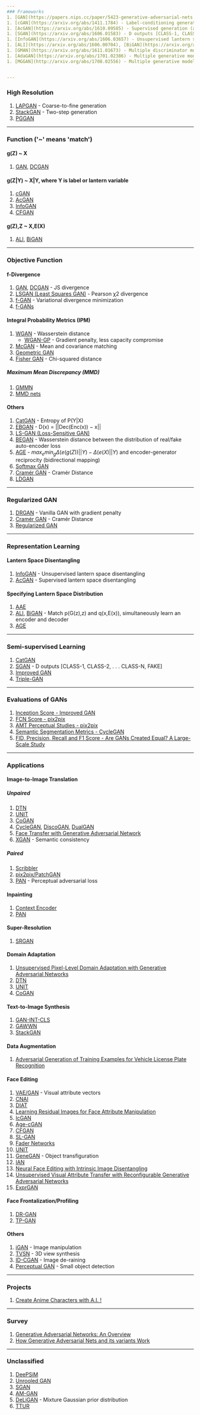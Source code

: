 ```yaml
---
### Frameworks
1. [GAN](https://papers.nips.cc/paper/5423-generative-adversarial-nets.pdf), [DCGAN](https://arxiv.org/abs/1511.06434)
1. [cGAN](https://arxiv.org/abs/1411.1784) - Label-conditioning generation
1. [AcGAN](https://arxiv.org/abs/1610.09585) - Supervised generation (auxiliary classifier with labels)
1. [SGAN](https://arxiv.org/abs/1606.01583) - D outputs [CLASS-1, CLASS-2, . . . CLASS-N, FAKE]
1. [InfoGAN](https://arxiv.org/abs/1606.03657) - Unsupervised lantern space disentangling
1. [ALI](https://arxiv.org/abs/1606.00704), [BiGAN](https://arxiv.org/abs/1605.09782) - match p(G(z),z) and q(x,E(x))
1. [GMAN](https://arxiv.org/abs/1611.01673) - Multiple discriminator models <!-- TODO -->
1. [AdaGAN](https://arxiv.org/abs/1701.02386) - Multiple generative models <!-- TODO -->
1. [MGGAN](http://arxiv.org/abs/1708.02556) - Multiple generative models <!-- TODO -->


---
```

### High Resolution
1. [LAPGAN](http://papers.nips.cc/paper/5773-deep-generative-image-models-using-a-laplacian-pyramid-of-adversarial-networks.pdf) - Coarse-to-fine generation
1. [StackGAN](https://arxiv.org/abs/1612.03242) - Two-step generation
1. [PGGAN](http://arxiv.org/abs/1710.10196)


---
### Function ('~' means 'match')

#### g(Z) ~ X
1. [GAN](https://papers.nips.cc/paper/5423-generative-adversarial-nets.pdf), [DCGAN](https://arxiv.org/abs/1511.06434)

#### g(Z|Y) ~ X|Y, where Y is label or lantern variable
1. [cGAN](https://arxiv.org/abs/1411.1784)
1. [AcGAN](https://arxiv.org/abs/1610.09585)
1. [InfoGAN](https://arxiv.org/abs/1606.03657)
1. [CFGAN](http://openaccess.thecvf.com/content_cvpr_2017/html/Kaneko_Generative_Attribute_Controller_CVPR_2017_paper.html)

#### g(Z),Z ~ X,E(X)
1. [ALI](https://arxiv.org/abs/1606.00704), [BiGAN](https://arxiv.org/abs/1605.09782)


---
### Objective Function

#### f-Divergence
1. [GAN](https://papers.nips.cc/paper/5423-generative-adversarial-nets.pdf), [DCGAN](https://arxiv.org/abs/1511.06434) - JS divergence
1. [LSGAN (Least Squares GAN)](https://pdfs.semanticscholar.org/0bbc/35bdbd643fb520ce349bdd486ef2c490f1fc.pdf) - Pearson χ2 divergence
1. [f-GAN](https://arxiv.org/abs/1606.00709) - Variational divergence minimization
1. [f-GANs](https://arxiv.org/abs/1707.04385)

#### Integral Probability Metrics (IPM)
1. [WGAN](https://arxiv.org/abs/1701.07875) - Wasserstein distance
    - [WGAN-GP](https://arxiv.org/abs/1704.00028) - Gradient penalty, less capacity compromise
1. [McGAN](https://arxiv.org/abs/1702.08398) - Mean and covariance matching
1. [Geometric GAN](https://arxiv.org/abs/1705.02894)
1. [Fisher GAN](https://arxiv.org/abs/1705.09675) - Chi-squared distance
##### Maximum Mean Discrepancy (MMD)
1. [GMMN](http://proceedings.mlr.press/v37/li15.pdf)
1. [MMD nets](https://arxiv.org/abs/1505.03906)

#### Others
1. [CatGAN](https://arxiv.org/abs/1511.06390) - Entropy of P(Y|X)
1. [EBGAN](https://arxiv.org/abs/1609.03126) - D(x) = ||Dec(Enc(x)) − x||
1. [LS-GAN (Loss-Sensitive GAN)](https://arxiv.org/abs/1701.06264)
1. [BEGAN](https://arxiv.org/abs/1703.10717) - Wasserstein distance between the distribution of real/fake auto-encoder loss
1. [AGE](https://arxiv.org/abs/1704.02304) - $max_emin_g\Delta(e(g(Z))||Y)-\Delta(e(X)||Y)$ and encoder-generator reciprocity (bidirectional mapping)
1. [Softmax GAN](https://arxiv.org/abs/1704.06191)
1. [Cramér GAN](https://arxiv.org/abs/1705.10743) - Cramér Distance
1. [LDGAN](https://arxiv.org/abs/1705.10743)


---
### Regularized GAN
1. [DRGAN](https://arxiv.org/abs/1705.07215) - Vanilla GAN with gradient penalty
1. [Cramér GAN](https://arxiv.org/abs/1705.10743) - Cramér Distance
1. [Regularized GAN](https://arxiv.org/abs/1705.09367)


---
### Representation Learning

#### Lantern Space Disentangling
1. [InfoGAN](https://arxiv.org/abs/1606.03657) - Unsupervised lantern space disentangling
1. [AcGAN](https://arxiv.org/abs/1610.09585) - Supervised lantern space disentangling

#### Specifying Lantern Space Distribution
1. [AAE](https://arxiv.org/abs/1511.06390)
1. [ALI](https://arxiv.org/abs/1606.00704), [BiGAN](https://arxiv.org/abs/1605.09782) - Match p(G(z),z) and q(x,E(x)), simultaneously learn an encoder and decoder
1. [AGE](https://arxiv.org/abs/1704.02304)


--- 
### Semi-supervised Learning
1. [CatGAN](https://arxiv.org/abs/1511.06390)
1. [SGAN](https://arxiv.org/abs/1606.01583) - D outputs [CLASS-1, CLASS-2, . . . CLASS-N, FAKE]
1. [Improved GAN](https://arxiv.org/abs/1606.03498)
1. [Triple-GAN](https://arxiv.org/abs/1703.02291)


---
### Evaluations of GANs <!-- TODO -->
1. [Inception Score - Improved GAN](https://arxiv.org/abs/1606.03498)
1. [FCN Score - pix2pix](https://arxiv.org/pdf/1611.07004.pdf)
1. [AMT Perceptual Studies - pix2pix](https://arxiv.org/pdf/1611.07004.pdf)
1. [Semantic Segmentation Metrics - CycleGAN](https://arxiv.org/abs/1703.10593)
1. [FID, Precision, Recall and F1 Score - Are GANs Created Equal? A Large-Scale Study](http://arxiv.org/abs/1711.10337)


---
### Applications

#### Image-to-Image Translation
##### Unpaired
1. [DTN](https://arxiv.org/abs/1611.02200)
1. [UNIT](https://arxiv.org/abs/1703.00848)
1. [CoGAN](http://papers.nips.cc/paper/6544-coupled-generative-adversarial-networks)
1. [CycleGAN](https://arxiv.org/abs/1703.10593), [DiscoGAN](https://arxiv.org/abs/1703.05192), [DualGAN](https://arxiv.org/abs/1704.02510)
1. [Face Transfer with Generative Adversarial Network](http://arxiv.org/abs/1710.06090)
1. [XGAN](http://arxiv.org/abs/1711.05139) - Semantic consistency
##### Paired
1. [Scribbler](https://arxiv.org/abs/1612.00835)
1. [pix2pix/PatchGAN](https://arxiv.org/abs/1611.07004)
1. [PAN](https://arxiv.org/abs/1706.09138) - Perceptual adversarial loss

#### Inpainting
1. [Context Encoder](http://www.cv-foundation.org/openaccess/content_cvpr_2016/html/Pathak_Context_Encoders_Feature_CVPR_2016_paper.html)
1. [PAN](https://arxiv.org/abs/1706.09138)

#### Super-Resolution
1. [SRGAN](https://arxiv.org/abs/1609.04802)

#### Domain Adaptation
1. [Unsupervised Pixel-Level Domain Adaptation with Generative Adversarial Networks](https://arxiv.org/abs/1612.05424)
1. [DTN](https://arxiv.org/abs/1611.02200)
1. [UNIT](arxiv.org/abs/1703.00848)
1. [CoGAN](http://papers.nips.cc/paper/6544-coupled-generative-adversarial-networks)

#### Text-to-Image Synthesis
1. [GAN-INT-CLS](http://proceedings.mlr.press/v48/reed16.pdf) <!-- TODO -->
1. [GAWWN](http://papers.nips.cc/paper/6111-learning-what-and-where-to-draw) <!-- TODO -->
1. [StackGAN](https://arxiv.org/abs/1612.03242)

#### Data Augmentation
1. [Adversarial Generation of Training Examples for Vehicle License Plate Recognition](https://arxiv.org/abs/1707.03124)

#### Face Editing
1. [VAE/GAN](https://arxiv.org/abs/1512.09300) - Visual attribute vectors
1. [CNAI](https://arxiv.org/abs/1608.06434)
1. [DIAT](https://arxiv.org/abs/1610.05586)
1. [Learning Residual Images for Face Attribute Manipulation](https://arxiv.org/abs/1612.05363)
1. [IcGAN](https://arxiv.org/abs/1611.06355)
1. [Age-cGAN](https://arxiv.org/abs/1702.01983)
1. [CFGAN](http://openaccess.thecvf.com/content_cvpr_2017/html/Kaneko_Generative_Attribute_Controller_CVPR_2017_paper.html)
1. [SL-GAN](https://arxiv.org/abs/1704.02166)
1. [Fader Networks](https://arxiv.org/abs/1706.00409)
1. [UNIT](arxiv.org/abs/1703.00848)
1. [GeneGAN](https://arxiv.org/abs/1705.04932) - Object transfiguration 
1. [IAN](https://arxiv.org/abs/1609.07093)
1. [Neural Face Editing with Intrinsic Image Disentangling](http://arxiv.org/abs/1704.04131)
1. [Unsupervised Visual Attribute Transfer with Reconfigurable Generative Adversarial Networks](http://arxiv.org/abs/1707.09798)
1. [ExprGAN](http://arxiv.org/abs/1709.03842)

#### Face Frontalization/Profiling
1. [DR-GAN](http://cvlab.cse.msu.edu/pdfs/Tran_Yin_Liu_CVPR2017.pdf)
1. [TP-GAN](https://arxiv.org/abs/1704.04086)

#### Others
1. [iGAN](https://link.springer.com/chapter/10.1007/978-3-319-46454-1_36) - Image manipulation
1. [TVSN](https://arxiv.org/abs/1703.02921) - 3D view synthesis <!-- TODO -->
1. [ID-CGAN](https://arxiv.org/abs/1701.05957) - Image de-raining
1. [Perceptual GAN](https://arxiv.org/abs/1706.05274) - Small object detection


---
### Projects
1. [Create Anime Characters with A.I. !](http://make.girls.moe/technical_report.pdf)


---
### Survey
1. [Generative Adversarial Networks: An Overview](http://arxiv.org/abs/1710.07035)
1. [How Generative Adversarial Nets and its variants Work](http://arxiv.org/abs/1711.05914)


---
### Unclassified
1. [DeePSiM](http://arxiv.org/abs/1602.02644)
1. [Unrooled GAN](https://arxiv.org/abs/1611.02163)
1. [SGAN](http://arxiv.org/abs/1612.04357)
1. [AM-GAN](https://arxiv.org/abs/1703.02000)
1. [DeLiGAN](https://arxiv.org/abs/1706.02071) - Mixture Gaussian prior distribution
1. [TTUR](https://arxiv.org/abs/1706.08500)
